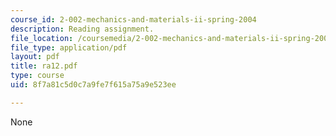 ```yaml
---
course_id: 2-002-mechanics-and-materials-ii-spring-2004
description: Reading assignment.
file_location: /coursemedia/2-002-mechanics-and-materials-ii-spring-2004/8f7a81c5d0c7a9fe7f615a75a9e523ee_ra12.pdf
file_type: application/pdf
layout: pdf
title: ra12.pdf
type: course
uid: 8f7a81c5d0c7a9fe7f615a75a9e523ee

---
```

None